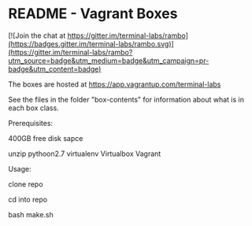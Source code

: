 # README - Vagrant Boxes

[![Join the chat at https://gitter.im/terminal-labs/rambo](https://badges.gitter.im/terminal-labs/rambo.svg)](https://gitter.im/terminal-labs/rambo?utm_source=badge&utm_medium=badge&utm_campaign=pr-badge&utm_content=badge)

The boxes are hosted at https://app.vagrantup.com/terminal-labs

See the files in the folder "box-contents" for information about what is in each box class.

Prerequisites:

400GB free disk sapce

unzip
pythoon2.7
virtualenv
Virtualbox
Vagrant

Usage:

clone repo

cd into repo

bash make.sh
